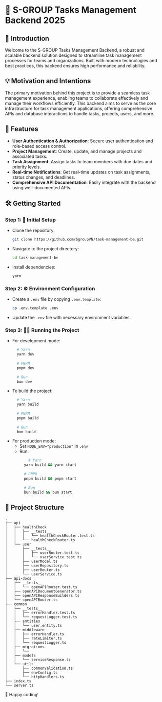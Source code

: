 # 🚀 S-GROUP Tasks Management Backend 2025

## 🌟 Introduction
Welcome to the S-GROUP Tasks Management Backend, a robust and scalable backend solution designed to streamline task management processes for teams and organizations. Built with modern technologies and best practices, this backend ensures high performance and reliability.

## 💡 Motivation and Intentions
The primary motivation behind this project is to provide a seamless task management experience, enabling teams to collaborate effectively and manage their workflows efficiently. This backend aims to serve as the core infrastructure for task management applications, offering comprehensive APIs and database interactions to handle tasks, projects, users, and more.

## 🚀 Features
- **User Authentication & Authorization**: Secure user authentication and role-based access control.
- **Project Management**: Create, update, and manage projects and associated tasks.
- **Task Assignment**: Assign tasks to team members with due dates and priority levels.
- **Real-time Notifications**: Get real-time updates on task assignments, status changes, and deadlines.
- **Comprehensive API Documentation**: Easily integrate with the backend using well-documented APIs.

## 🛠️ Getting Started

### Step 1: 🚀 Initial Setup
- Clone the repository:
  ```bash
  git clone https://github.com/SgroupVN/task-management-be.git
  ```
- Navigate to the project directory:
  ```bash
  cd task-management-be
  ```
- Install dependencies:
  ```bash
  yarn
  ```

### Step 2: ⚙️ Environment Configuration
- Create a `.env` file by copying `.env.template`:
  ```bash
  cp .env.template .env
  ```
- Update the `.env` file with necessary environment variables.

### Step 3: 🏃‍♂️ Running the Project
- For development mode:
  ```bash
    # Yarn
    yarn dev
    
    # PNPM
    pnpm dev
    
    # Bun
    bun dev
  ```
- To build the project:
  ```bash
    # Yarn
    yarn build
    
    # PNPM
    pnpm build
    
    # Bun
    bun build
  ```
- For production mode:
  - Set `NODE_ENV="production"` in `.env`
  - Run:
    ```bash
        # Yarn
      yarn build && yarn start
      
      # PNPM
      pnpm build && pnpm start
      
      # Bun
      bun build && bun start
    ```

## 📁 Project Structure

```plaintext
.
├── api
│   ├── healthCheck
│   │   ├── __tests__
│   │   │   └── healthCheckRouter.test.ts
│   │   └── healthCheckRouter.ts
│   └── user
│       ├── __tests__
│       │   ├── userRouter.test.ts
│       │   └── userService.test.ts
│       ├── userModel.ts
│       ├── userRepository.ts
│       ├── userRouter.ts
│       └── userService.ts
├── api-docs
│   ├── __tests__
│   │   └── openAPIRouter.test.ts
│   ├── openAPIDocumentGenerator.ts
│   ├── openAPIResponseBuilders.ts
│   └── openAPIRouter.ts
├── common
│   ├── __tests__
│   │   ├── errorHandler.test.ts
│   │   └── requestLogger.test.ts
│   ├── entities
│   │   └── user.entity.ts
│   ├── middleware
│   │   ├── errorHandler.ts
│   │   ├── rateLimiter.ts
│   │   └── requestLogger.ts
│   ├── migrations
│   │   └── 
│   ├── models
│   │   └── serviceResponse.ts
│   └── utils
│       ├── commonValidation.ts
│       ├── envConfig.ts
│       └── httpHandlers.ts
├── index.ts
└── server.ts
```

🎉 Happy coding!
